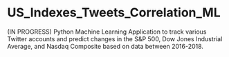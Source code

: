 # US_Indexes_Tweets_Correlation_ML
(IN PROGRESS) Python Machine Learning Application to track various Twitter accounts and predict changes in the S&amp;P 500, Dow Jones Industrial Average, and Nasdaq Composite based on data between 2016-2018.
